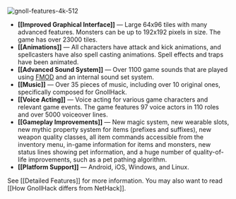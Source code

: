 ![gnoll-features-4k-512](https://github.com/hyvanmielenpelit/GnollHack/assets/16661034/289f0acf-abb1-473e-9da5-c5bddde33aee)

* **[[Improved Graphical Interface]]** — Large 64x96 tiles with many advanced features. Monsters can be up to 192x192 pixels in size. The game has over 23000 tiles.
* **[[Animations]]** — All characters have attack and kick animations, and spellcasters have also spell casting animations. Spell effects and traps have been animated.
* **[[Advanced Sound System]]** — Over 1100 game sounds that are played using [FMOD](https://www.fmod.com/) and an internal sound set system.
* **[[Music]]** — Over 35 pieces of music, including over 10 original ones, specifically composed for GnollHack.
* **[[Voice Acting]]** — Voice acting for various game characters and relevant game events. The game features 97 voice actors in 110 roles and over 5000 voiceover lines.
* **[[Gameplay Improvements]]** — New magic system, new wearable slots, new mythic property system for items (prefixes and suffixes), new weapon quality classes, all item commands accessible from the inventory menu, in-game information for items and monsters, new status lines showing pet information, and a huge number of quality-of-life improvements, such as a pet pathing algorithm.
* **[[Platform Support]]** — Android, iOS, Windows, and Linux.

See [[Detailed Features]] for more information. You may also want to read [[How GnollHack differs from NetHack]].
